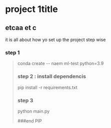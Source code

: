 # project 1title
## etcaa et c 


it is all about how yo set up the project step wise 

### step 1
> conda create -- naem ml-test python=3.9
> ### step 2 : install dependencis
> pip install -r requirements.txt
> 
> ### step 3
> python main.py
> 
> ###end
> PIP